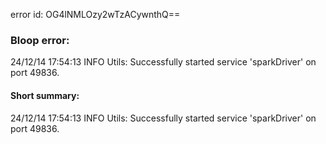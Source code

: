 error id: OG4lNMLOzy2wTzACywnthQ==
### Bloop error:

24/12/14 17:54:13 INFO Utils: Successfully started service 'sparkDriver' on port 49836.
#### Short summary: 

24/12/14 17:54:13 INFO Utils: Successfully started service 'sparkDriver' on port 49836.